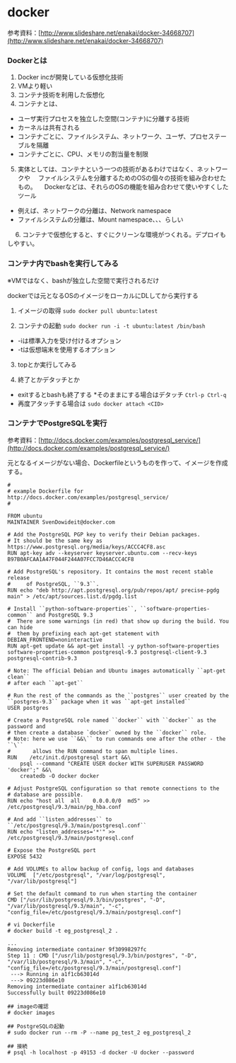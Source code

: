 docker
========

参考資料：[http://www.slideshare.net/enakai/docker-34668707](http://www.slideshare.net/enakai/docker-34668707)

### Dockerとは
1. Docker incが開発している仮想化技術
2. VMより軽い
3. コンテナ技術を利用した仮想化
4. コンテナとは、
  * ユーザ実行プロセスを独立した空間(コンテナ)に分離する技術
  * カーネルは共有される
  * コンテナごとに、ファイルシステム、ネットワーク、ユーザ、プロセステーブルを隔離
  * コンテナごとに、CPU、メモリの割当量を制限

5. 実体としては、コンテナという一つの技術があるわけではなく、ネットワークや
　ファイルシステムを分離するためのOSの個々の技術を組み合わせたもの。
　Dockerなどは、それらのOSの機能を組み合わせて使いやすくしたツール
  * 例えば、ネットワークの分離は、Network namespace
  * ファイルシステムの分離は、Mount namespace、、、らしい

　
6. コンテナで仮想化すると、すぐにクリーンな環境がつくれる。デプロイもしやすい。

### コンテナ内でbashを実行してみる
※VMではなく、bashが独立した空間で実行されるだけ

dockerでは元となるOSのイメージをローカルにDLしてから実行する


1. イメージの取得
`sudo docker pull ubuntu:latest`

2.  コンテナの起動
`sudo docker run -i -t ubuntu:latest /bin/bash`
  * -iは標準入力を受け付けるオプション
  * -tは仮想端末を使用するオプション

3. topとか実行してみる

4. 終了とかデタッチとか
  * exitするとbashも終了する
  *そのままにする場合はデタッチ
`Ctrl-p Ctrl-q`
  * 再度アタッチする場合は
`sudo docker attach <CID>`

### コンテナでPostgreSQLを実行
参考資料：[http://docs.docker.com/examples/postgresql_service/](http://docs.docker.com/examples/postgresql_service/)

元となるイメージがない場合、Dockerfileというものを作って、イメージを作成する。

```
#
# example Dockerfile for http://docs.docker.com/examples/postgresql_service/
#

FROM ubuntu
MAINTAINER SvenDowideit@docker.com

# Add the PostgreSQL PGP key to verify their Debian packages.
# It should be the same key as https://www.postgresql.org/media/keys/ACCC4CF8.asc
RUN apt-key adv --keyserver keyserver.ubuntu.com --recv-keys B97B0AFCAA1A47F044F244A07FCC7D46ACCC4CF8

# Add PostgreSQL's repository. It contains the most recent stable release
#     of PostgreSQL, ``9.3``.
RUN echo "deb http://apt.postgresql.org/pub/repos/apt/ precise-pgdg main" > /etc/apt/sources.list.d/pgdg.list

# Install ``python-software-properties``, ``software-properties-common`` and PostgreSQL 9.3
#  There are some warnings (in red) that show up during the build. You can hide
#  them by prefixing each apt-get statement with DEBIAN_FRONTEND=noninteractive
RUN apt-get update && apt-get install -y python-software-properties software-properties-common postgresql-9.3 postgresql-client-9.3 postgresql-contrib-9.3

# Note: The official Debian and Ubuntu images automatically ``apt-get clean``
# after each ``apt-get``

# Run the rest of the commands as the ``postgres`` user created by the ``postgres-9.3`` package when it was ``apt-get installed``
USER postgres

# Create a PostgreSQL role named ``docker`` with ``docker`` as the password and
# then create a database `docker` owned by the ``docker`` role.
# Note: here we use ``&&\`` to run commands one after the other - the ``\``
#       allows the RUN command to span multiple lines.
RUN    /etc/init.d/postgresql start &&\
    psql --command "CREATE USER docker WITH SUPERUSER PASSWORD 'docker';" &&\
    createdb -O docker docker

# Adjust PostgreSQL configuration so that remote connections to the
# database are possible. 
RUN echo "host all  all    0.0.0.0/0  md5" >> /etc/postgresql/9.3/main/pg_hba.conf

# And add ``listen_addresses`` to ``/etc/postgresql/9.3/main/postgresql.conf``
RUN echo "listen_addresses='*'" >> /etc/postgresql/9.3/main/postgresql.conf

# Expose the PostgreSQL port
EXPOSE 5432

# Add VOLUMEs to allow backup of config, logs and databases
VOLUME  ["/etc/postgresql", "/var/log/postgresql", "/var/lib/postgresql"]

# Set the default command to run when starting the container
CMD ["/usr/lib/postgresql/9.3/bin/postgres", "-D", "/var/lib/postgresql/9.3/main", "-c", "config_file=/etc/postgresql/9.3/main/postgresql.conf"]
```

```
# vi Dockerfile
# docker build -t eg_postgresql_2 .

...
Removing intermediate container 9f30998297fc
Step 11 : CMD ["/usr/lib/postgresql/9.3/bin/postgres", "-D", "/var/lib/postgresql/9.3/main", "-c", "config_file=/etc/postgresql/9.3/main/postgresql.conf"]
 ---> Running in a1f1cb63014d
 ---> 09223d086e10
Removing intermediate container a1f1cb63014d
Successfully built 09223d086e10

## imageの確認
# docker images

## PostgreSQLの起動
# sudo docker run --rm -P --name pg_test_2 eg_postgresql_2

## 接続
# psql -h localhost -p 49153 -d docker -U docker --password
```
